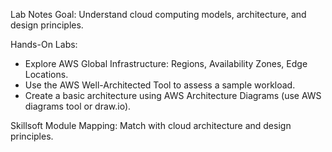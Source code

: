 Lab Notes
Goal: Understand cloud computing models, architecture, and design principles.

Hands-On Labs:
  - Explore AWS Global Infrastructure: Regions, Availability Zones, Edge Locations.
  - Use the AWS Well-Architected Tool to assess a sample workload.
  - Create a basic architecture using AWS Architecture Diagrams (use AWS diagrams tool or draw.io).

Skillsoft Module Mapping: Match with cloud architecture and design principles.
